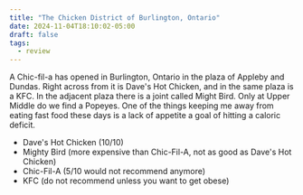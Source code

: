 ```yaml
---
title: "The Chicken District of Burlington, Ontario"
date: 2024-11-04T18:10:02-05:00
draft: false
tags:
  - review
---
```


A Chic-fil-a has opened in Burlington, Ontario in the plaza of Appleby and Dundas. Right across from it is Dave's Hot Chicken, and in the same plaza is a KFC. In the adjacent plaza there is a joint called Might Bird. Only at Upper Middle do we find a Popeyes. One of the things keeping me away from eating fast food these days is a lack of appetite a goal of hitting a caloric deficit.

- Dave's Hot Chicken (10/10)
- Mighty Bird (more expensive than Chic-Fil-A, not as good as Dave's Hot Chicken)
- Chic-Fil-A (5/10 would not recommend anymore)
- KFC (do not recommend unless you want to get obese)
